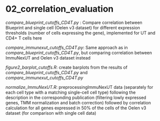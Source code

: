 # 02_correlation_evaluation

*compare_blueprint_cutoffs_CD4T.py* : Compare correlation between Blueprint and single cell (Oelen v3 dataset) for different expression thresholds (number of cells expressing the gene), implemented for UT and CD4+ T cells here

*compare_immunexut_cutoffs_CD4T.py*: Same approach as in *compare_blueprint_cutoffs_CD4T.py*, but comparing correlation between ImmuNexUT and Oelen v3 dataset instead

*figure2_barplot_cutoffs.R*: create barplots from the results of *compare_blueprint_cutoffs_CD4T.py* and *compare_immunexut_cutoffs_CD4T.py*

*normalize_ImmuNexUT.R*: preprocessingImmuNexUT data (separately for each cell type with a matching single-cell cell type) following the description in the corresponding publication (filtering lowly expressed genes, TMM normalization and batch correction) followed by correlation calculation for all genes expressed in 50% of the cells of the Oelen v3 dataset (for comparison with single cell data)
